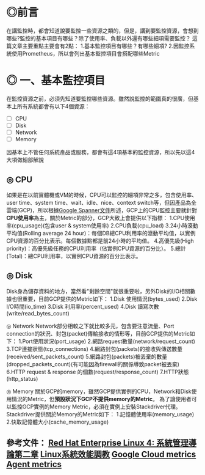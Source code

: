 # ◎前言
在講監控時，都會知道說要監控一些資源之類的，但是，講到要監控資源，會想到哪些?監控的基本項目有哪些？除了使用率、負載以外還有哪些細項需要監控？
這篇文章主要重點主要會有2點：
1.基本監控項目有哪些？有哪些細項?
2.因監控系統使用Prometheus，所以會列出基本監控項目會搭配哪些Metric


# ◎ 一、基本監控項目

在監控資源之前，必須先知道要監控哪些資源。雖然說監控的範圍真的很廣，但基本上所有系統都會有以下4個資源：
- [ ] CPU 
- [ ] Disk 
- [ ] Network 
- [ ] Memory

因基本上不管任何系統產品或服務，都會有這4項基本的監控資源，所以先以這4大項做細部解說

## ◎ CPU
如果是在以前實體機或VM的時候，CPU可以監控的細項非常之多，包含使用率、user time、system time、wait、idle、nice、context switch等，但因產品為全雲端(GCP)，所以根據[Google Spanner文件](https://cloud.google.com/spanner/docs/cpu-utilization?hl=zh-tw)所述，GCP上的CPU監控主要就針對**CPU使用率**為主，關於Metric的部分，GCP大致上會提供以下指標：
1.CPU使用率(cpu_usage)(包含user & system使用率)
2.CPU負載(cpu_load)
3.24小時滾動平均值(Rolling average 24 hour)：每個DB總CPU利用率的滾動平均值，以實例CPU資源的百分比表示。每個數據點都是前24小時的平均值。
4.高優先級(High priority)：高優先級任務的CPU利用率（佔實例CPU資源的百分比）。
5.總計(Total)：總CPU利用率，以實例CPU資源的百分比表示。

## ◎ Disk
Disk身為儲存資料的地方，當然看"剩餘空間"就很重要啦，另外Disk的I/O相關數據也很重要，目前GCP提供的Metric如下：
1.Disk 使用情況(bytes_used)
2.Disk I/O時間(io_time)
3.Disk 利用率(percent_used)
4.Disk 讀寫次數(write/read_bytes_count)

◎ Network
Network部分相較之下就比較多元，包含要注意流量、Port connection的狀況、封包(packet)傳輸接收的情形等，目前GCP提供的Metric如下：
1.Port使用狀況(port_usage)
2.網路request數量(network/request_count)
3.TCP連接狀態(tcp_connections)
4.網路封包(packets)的接收與傳送數量(received/sent_packets_count)
5.網路封包(packets)被丟棄的數量(dropped_packets_count)(有可能因為firewall的關係導致packet被丟棄)
6.HTTP request & response 的個數(request/response_count)
7.HTTP狀態(http_status)


◎ Memory
關於GCP的memory，雖然GCP提供實例的CPU，Network和Disk使用情況的Metric，但**預設狀況下GCP不提供memory的Metric**。
為了讓使用者可以監控GCP實例的Memory Metric，必須在實例上安裝Stackdriver代理。Stackdriver提供關於Memory的Metric如下：
1.記憶體使用率(memory_usage)
2.快取記憶體大小(cache_memory_usage)



參考文件：
[Red Hat Enterprise Linux 4: 系統管理導論第二章](https://web.mit.edu/rhel-doc/4/RH-DOCS/rhel-isa-zh_tw-4/ch-resource.html)
[Linux系統效能調教](https://ithelp.ithome.com.tw/users/20001007/ironman/357)
[Google Cloud metrics](https://cloud.google.com/monitoring/api/metrics_gcp)
[Agent metrics](https://cloud.google.com/monitoring/api/metrics_agent)
---
